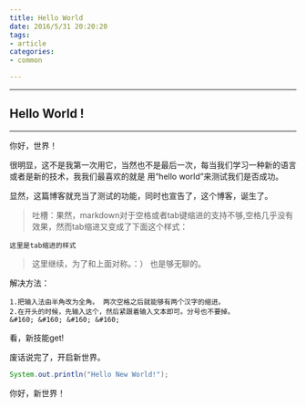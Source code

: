 ```yaml
---
title: Hello World
date: 2016/5/31 20:20:20
tags: 
- article
categories: 
- common

---
```


-------------------
## Hello World !
-------------------
你好，世界！

很明显，这不是我第一次用它，当然也不是最后一次，每当我们学习一种新的语言或者是新的技术，我我们最喜欢的就是
用“hello world”来测试我们是否成功。

显然，这篇博客就充当了测试的功能，同时也宣告了，这个博客，诞生了。

<!-- more -->
> 吐槽：果然，markdown对于空格或者tab键缩进的支持不够,空格几乎没有效果，然而tab缩进又变成了下面这个样式：

    这里是tab缩进的样式

> 这里继续，为了和上面对称。：） 也是够无聊的。

解决方法：

    1.把输入法由半角改为全角。 两次空格之后就能够有两个汉字的缩进。
    2.在开头的时候，先输入这个，然后紧跟着输入文本即可。分号也不要掉。
    &#160; &#160; &#160; &#160;

看，新技能get!

废话说完了，开启新世界。

``` java
System.out.println("Hello New World!");
```

你好，新世界！